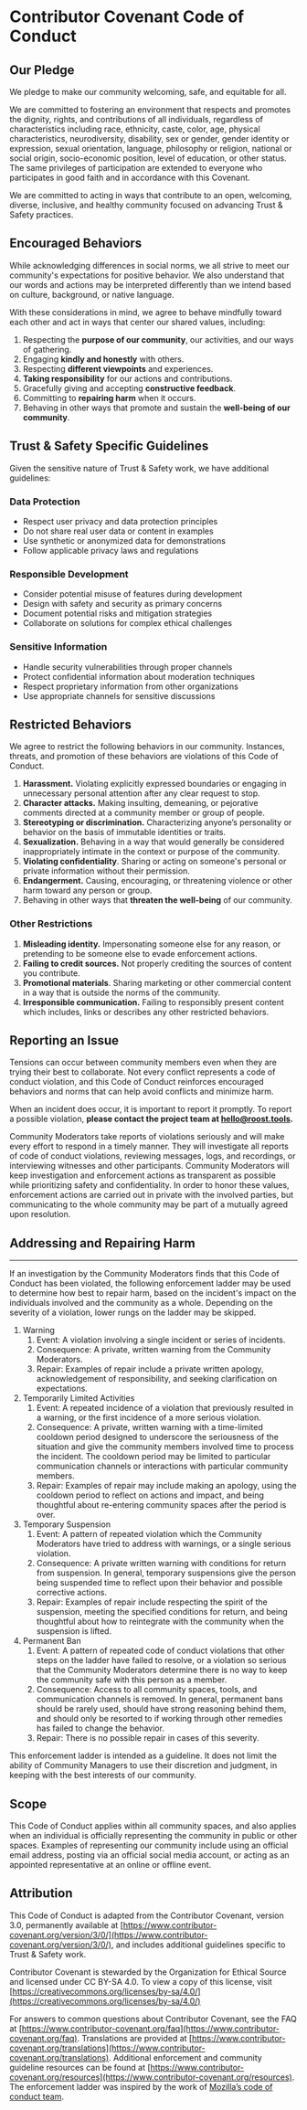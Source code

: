 # Contributor Covenant Code of Conduct

## Our Pledge

We pledge to make our community welcoming, safe, and equitable for all.

We are committed to fostering an environment that respects and promotes the dignity, rights, and contributions of all individuals, regardless of characteristics including race, ethnicity, caste, color, age, physical characteristics, neurodiversity, disability, sex or gender, gender identity or expression, sexual orientation, language, philosophy or religion, national or social origin, socio-economic position, level of education, or other status. The same privileges of participation are extended to everyone who participates in good faith and in accordance with this Covenant.

We are committed to acting in ways that contribute to an open, welcoming, diverse, inclusive, and healthy community focused on advancing Trust & Safety practices.

## Encouraged Behaviors

While acknowledging differences in social norms, we all strive to meet our community's expectations for positive behavior. We also understand that our words and actions may be interpreted differently than we intend based on culture, background, or native language.

With these considerations in mind, we agree to behave mindfully toward each other and act in ways that center our shared values, including:

1. Respecting the **purpose of our community**, our activities, and our ways of gathering.  
2. Engaging **kindly and honestly** with others.  
3. Respecting **different viewpoints** and experiences.  
4. **Taking responsibility** for our actions and contributions.  
5. Gracefully giving and accepting **constructive feedback**.  
6. Committing to **repairing harm** when it occurs.  
7. Behaving in other ways that promote and sustain the **well-being of our community**.

## Trust & Safety Specific Guidelines

Given the sensitive nature of Trust & Safety work, we have additional guidelines:

### Data Protection

* Respect user privacy and data protection principles  
* Do not share real user data or content in examples  
* Use synthetic or anonymized data for demonstrations  
* Follow applicable privacy laws and regulations

### Responsible Development

* Consider potential misuse of features during development  
* Design with safety and security as primary concerns  
* Document potential risks and mitigation strategies  
* Collaborate on solutions for complex ethical challenges

### Sensitive Information

* Handle security vulnerabilities through proper channels  
* Protect confidential information about moderation techniques  
* Respect proprietary information from other organizations  
* Use appropriate channels for sensitive discussions

## Restricted Behaviors

We agree to restrict the following behaviors in our community. Instances, threats, and promotion of these behaviors are violations of this Code of Conduct.

1. **Harassment.** Violating explicitly expressed boundaries or engaging in unnecessary personal attention after any clear request to stop.  
2. **Character attacks.** Making insulting, demeaning, or pejorative comments directed at a community member or group of people.  
3. **Stereotyping or discrimination.** Characterizing anyone’s personality or behavior on the basis of immutable identities or traits.  
4. **Sexualization.** Behaving in a way that would generally be considered inappropriately intimate in the context or purpose of the community.  
5. **Violating confidentiality**. Sharing or acting on someone's personal or private information without their permission.  
6. **Endangerment.** Causing, encouraging, or threatening violence or other harm toward any person or group.  
7. Behaving in other ways that **threaten the well-being** of our community.

### Other Restrictions

1. **Misleading identity.** Impersonating someone else for any reason, or pretending to be someone else to evade enforcement actions.  
2. **Failing to credit sources.** Not properly crediting the sources of content you contribute.  
3. **Promotional materials**. Sharing marketing or other commercial content in a way that is outside the norms of the community.  
4. **Irresponsible communication.** Failing to responsibly present content which includes, links or describes any other restricted behaviors.

## Reporting an Issue

Tensions can occur between community members even when they are trying their best to collaborate. Not every conflict represents a code of conduct violation, and this Code of Conduct reinforces encouraged behaviors and norms that can help avoid conflicts and minimize harm.

When an incident does occur, it is important to report it promptly. To report a possible violation, **please contact the project team at [hello@roost.tools](mailto:hello@roost.tools).**

Community Moderators take reports of violations seriously and will make every effort to respond in a timely manner. They will investigate all reports of code of conduct violations, reviewing messages, logs, and recordings, or interviewing witnesses and other participants. Community Moderators will keep investigation and enforcement actions as transparent as possible while prioritizing safety and confidentiality. In order to honor these values, enforcement actions are carried out in private with the involved parties, but communicating to the whole community may be part of a mutually agreed upon resolution.

## Addressing and Repairing Harm

---

If an investigation by the Community Moderators finds that this Code of Conduct has been violated, the following enforcement ladder may be used to determine how best to repair harm, based on the incident's impact on the individuals involved and the community as a whole. Depending on the severity of a violation, lower rungs on the ladder may be skipped.

1) Warning  
   1) Event: A violation involving a single incident or series of incidents.  
   2) Consequence: A private, written warning from the Community Moderators.  
   3) Repair: Examples of repair include a private written apology, acknowledgement of responsibility, and seeking clarification on expectations.  
2) Temporarily Limited Activities  
   1) Event: A repeated incidence of a violation that previously resulted in a warning, or the first incidence of a more serious violation.  
   2) Consequence: A private, written warning with a time-limited cooldown period designed to underscore the seriousness of the situation and give the community members involved time to process the incident. The cooldown period may be limited to particular communication channels or interactions with particular community members.  
   3) Repair: Examples of repair may include making an apology, using the cooldown period to reflect on actions and impact, and being thoughtful about re-entering community spaces after the period is over.  
2) Temporary Suspension  
   1) Event: A pattern of repeated violation which the Community Moderators have tried to address with warnings, or a single serious violation.  
   2) Consequence: A private written warning with conditions for return from suspension. In general, temporary suspensions give the person being suspended time to reflect upon their behavior and possible corrective actions.  
   3) Repair: Examples of repair include respecting the spirit of the suspension, meeting the specified conditions for return, and being thoughtful about how to reintegrate with the community when the suspension is lifted.  
2) Permanent Ban  
   1) Event: A pattern of repeated code of conduct violations that other steps on the ladder have failed to resolve, or a violation so serious that the Community Moderators determine there is no way to keep the community safe with this person as a member.  
   2) Consequence: Access to all community spaces, tools, and communication channels is removed. In general, permanent bans should be rarely used, should have strong reasoning behind them, and should only be resorted to if working through other remedies has failed to change the behavior.  
   3) Repair: There is no possible repair in cases of this severity.

This enforcement ladder is intended as a guideline. It does not limit the ability of Community Managers to use their discretion and judgment, in keeping with the best interests of our community.

## Scope

This Code of Conduct applies within all community spaces, and also applies when an individual is officially representing the community in public or other spaces. Examples of representing our community include using an official email address, posting via an official social media account, or acting as an appointed representative at an online or offline event.

## Attribution

This Code of Conduct is adapted from the Contributor Covenant, version 3.0, permanently available at [https://www.contributor-covenant.org/version/3/0/](https://www.contributor-covenant.org/version/3/0/), and includes additional guidelines specific to Trust & Safety work.

Contributor Covenant is stewarded by the Organization for Ethical Source and licensed under CC BY-SA 4.0. To view a copy of this license, visit [https://creativecommons.org/licenses/by-sa/4.0/](https://creativecommons.org/licenses/by-sa/4.0/)

For answers to common questions about Contributor Covenant, see the FAQ at [https://www.contributor-covenant.org/faq](https://www.contributor-covenant.org/faq). Translations are provided at [https://www.contributor-covenant.org/translations](https://www.contributor-covenant.org/translations). Additional enforcement and community guideline resources can be found at [https://www.contributor-covenant.org/resources](https://www.contributor-covenant.org/resources). The enforcement ladder was inspired by the work of [Mozilla’s code of conduct team](https://github.com/mozilla/inclusion).